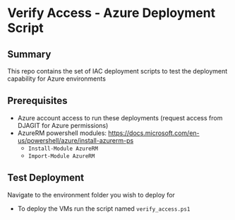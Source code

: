 # Verify Access - Azure Deployment Script

## Summary

This repo contains the set of IAC deployment scripts to test the deployment capability for Azure environments

## Prerequisites

- Azure account access to run these deployments (request access from DJAGIT for Azure permissions)
- AzureRM powershell modules: https://docs.microsoft.com/en-us/powershell/azure/install-azurerm-ps
  - `Install-Module AzureRM`
  - `Import-Module AzureRM`

## Test Deployment

Navigate to the environment folder you wish to deploy for

- To deploy the VMs run the script named `verify_access.ps1`